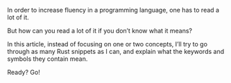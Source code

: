 In order to increase fluency in a programming language, one has to read a lot of it.

But how can you read a lot of it if you don’t know what it means?

In this article, instead of focusing on one or two concepts, I’ll try to go through as many Rust snippets as I can, and explain what the keywords and symbols they contain mean.

Ready? Go!

[  
](https://fasterthanli.me/articles/a-half-hour-to-learn-rust#variable-bindings)

